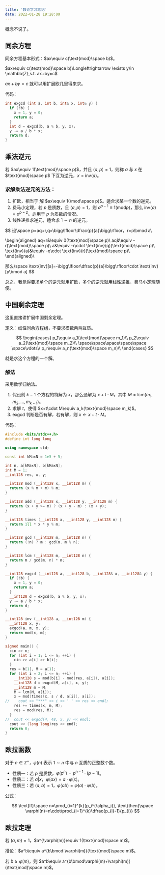 ```yaml
---
title: '数论学习笔记'
date: 2022-01-28 19:28:00
---
```


概念不说了。

## 同余方程

同余方程基本形式：$ax\equiv c(\text{mod}\space b)$。

$ax\equiv c(\text{mod}\space b)\Longleftrightarrow \exists y\in \mathbb{Z},s.t. ax+by=c$

$ax+by=c$ 就可以用扩展欧几里得来求。

代码：

```cpp
int exgcd (int a, int b, int& x, int& y) {
  if (!b) {
    x = 1, y = 0;
    return a;
  }
  int d = exgcd(b, a % b, y, x);
  y -= a / b * x;
  return d;
}
```

## 乘法逆元

若 $ax\equiv 1(\text{mod}\space p)$，并且 $(a,p)=1$，则称 $a$ 与 $x$ 在 $\text{mod}\space p$ 下互为逆元，$x=\text{inv}(a)$。

### 求解乘法逆元的方法：

1. 扩欧，相当于 解 $ax\equiv 1(\mod\space p)$。适合求某一个数的逆元。
2. 费马小定理，若 $p$ 是质数，且 $(a,p)=1$，则 $a^{p-1}\equiv 1(\text{mod} p)$，那么 $\text{inv}(a)=a^{p-2}$。适用于 $p$ 为质数的情况。
3. 线性递推求逆元，适合求 $1\sim n$ 的逆元。

$$
设\space p=aq+r,q=\bigg\lfloor\dfrac{p}{a}\bigg\rfloor，r=p\bmod a\\

\begin{aligned}
aq+r&\equiv 0(\text{mod}\space p)\\
aq&\equiv -r(\text{mod}\space p)\\
a&\equiv -r\cdot \text{inv}(q)(\text{mod}\space p)\\
\text{inv}(a)&\equiv -q\cdot \text{inv}(r)(\text{mod}\space p)\\
\end{aligned}\\

那么\space \text{inv}[a]=-\bigg\lfloor\dfrac{p}{a}\bigg\rfloor\cdot \text{inv}[p\bmod a]
$$

总之，我觉得要求单个的逆元就用扩欧，多个的逆元就用线性递推，费马小定理随便。

## 中国剩余定理

这里直接讲扩展中国剩余定理。

定义：线性同余方程组，不要求模数两两互质。

$$
\begin{cases}
p_1\equiv a_1(\text{mod}\space m_1)\\
p_2\equiv a_2(\text{mod}\space m_2)\\
\space\space\space\space\space
\space\vdots\\
p_n\equiv a_n(\text{mod}\space m_n)\\
\end{cases}
$$

就是求这个方程的一个解。

### 解法

采用数学归纳法。

1. 假设前 $k-1$ 个方程的特解为 $x$，那么通解为 $x+t\cdot M$，其中 $M=\text{lcm}(m_1,m_2,\dots,m_{k-1})$。
2. 求解 $t$，使得 $x+t\cdot M\equiv a_k(\text{mod}\space m_k)$。
3. exgcd 判断是否有解，若有解，则 $x\gets x+t\cdot M$。

代码：

```cpp
#include <bits/stdc++.h>
#define int long long

using namespace std;

const int kMaxN = 1e5 + 5;

int n, a[kMaxN], b[kMaxN];
int M = 1;
__int128 res, x, y;

__int128 mod (__int128 x, __int128 m) {
  return (x % m + m) % m;
}

__int128 add (__int128 x, __int128 y, __int128 m) {
  return (x + y >= m) ? (x + y - m) : (x + y);
}

__int128 times (__int128 x, __int128 y, __int128 m) {
  return 1ll * x * y % m;
}

__int128 gcd (__int128 m, __int128 n) {
  return (!n) ? m : gcd(n, m % n);
}

__int128 lcm (__int128 m, __int128 n) {
  return m / gcd(m, n) * n;
}

__int128 exgcd (__int128 a, __int128 b, __int128& x, __int128& y) {
  if (!b) {
    x = 1, y = 0;
    return a;
  }
  __int128 d = exgcd(b, a % b, y, x);
  y -= a / b * x;
  return d;
}

__int128 inv (__int128 a, __int128 m) {
  __int128 x, y;
  exgcd(a, m, x, y);
  return mod(x, m);
} 

signed main() {
  cin >> n;
  for (int i = 1; i <= n; ++i) {
    cin >> a[i] >> b[i];
  }
  res = b[1], M = a[1];
  for (int i = 2; i <= n; ++i) {
    __int128 s = mod(b[i] - mod(res, a[i]), a[i]);
    __int128 d = exgcd(M, a[i], x, y);
    __int128 m = M;
    M = lcm(M, a[i]);
    x = mod(times(x, s / d, a[i]), a[i]);
//    cout << "***" << i << ' ' << res << endl;
    res += times(x, m, M);
    res = mod(res, M);
  }
//  cout << exgcd(4, 48, x, y) << endl;
  cout << (long long)res << endl;
  return 0;
}
```

## 欧拉函数

对于 $n\in \mathbb{Z}^{+}$，$\varphi(n)$ 表示 $1\sim n$ 中与 $n$ 互质的正整数个数。

- 性质一：若 $p$ 是质数，$\varphi(p^{n})=p^{n-1}\cdot(p-1)$。
- 性质二：若 $a|x$，$\varphi(ax)=a\cdot\varphi(x)$。
- 性质三：若 $(a,b)=1$，$\varphi(ab)=\varphi(a)\cdot \varphi(b)$。

公式：

$$
\text{If}\space n=\prod_{i=1}^{k}{p_i^{\alpha_i}},
\text{then}\space \varphi(n)=n\cdot\prod_{i=1}^{k}\dfrac{p_{i}-1}{p_{i}}
$$

## 欧拉定理

若 $(a,m)=1$，$a^{\varphi(m)}\equiv 1(\text{mod}\space m)$。

推论：$a^b\equiv a^{b\bmod \varphi(m)}(\text{mod}\space m)$。

若 $b\geq \varphi(m)$，则 $a^b\equiv a^{b\bmod\varphi(m)+\varphi(m)}(\text{mod}\space m)$。